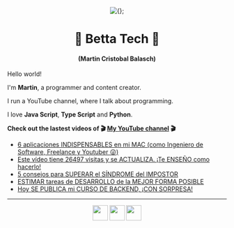<!-- Title and short presentation -->
<p align="center"><img alt="{};" src="https://yt3.ggpht.com/a/AATXAJwgLOMFmMyOY3EJbb0lkf3lynGR_1r6A6QL78ZY=s88-c-k-c0x00ffffff-no-rj"></p>
<h1 align="center">🤘 Betta Tech 🤘</h1>
<h4 align="center">(Martin Cristobal Balasch)</h4>

<!-- small paragraphs -->
Hello world!

I'm **Martin**, a programmer and content creator.

I run a YouTube channel, where I talk about programming.

I love **Java Script**, **Type Script** and **Python**.

**Check out the lastest videos of 🎬 [My YouTube channel](https://youtube.com/c/BettaTech) 🎬**
<!-- YouTube workflow implementation using this repository: https://github.com/gautamkrishnar/blog-post-workflow -->

<!-- YOUTUBE:START -->
- [6 aplicaciones INDISPENSABLES en mi MAC (como Ingeniero de Software, Freelance y Youtuber 😜)](https://www.youtube.com/watch?v=nJCI1REBYhQ)
- [Este vídeo tiene 26497 visitas y se ACTUALIZA. ¡Te ENSEÑO como hacerlo!](https://www.youtube.com/watch?v=Iq1LwfkvRS8)
- [5 consejos para SUPERAR el SÍNDROME del IMPOSTOR](https://www.youtube.com/watch?v=9yo_EJxfdFg)
- [ESTIMAR tareas de DESARROLLO de la MEJOR FORMA POSIBLE](https://www.youtube.com/watch?v=qTz4tnGSPGg)
- [Hoy SE PUBLICA mi CURSO DE BACKEND, ¡CON SORPRESA!](https://www.youtube.com/watch?v=6UoNBwr6dAU)
<!-- YOUTUBE:END -->

---
 
<!-- Social media icons section -->
<p align="center">
  <a href="https://twitter.com/bettatech"><img src="https://www.flaticon.es/svg/static/icons/svg/733/733579.svg" width="35px"></a>
  <a href="https://www.youtube.com/c/BettaTech"><img src="https://www.flaticon.es/svg/static/icons/svg/1384/1384060.svg" width="35px"></a>
  <a href="https://instagram.com/betta_tech"><img src="https://www.flaticon.es/svg/static/icons/svg/733/733558.svg" width="35px"></a>
</p>

<!-- Thanks to https:flaticon.es for providing all the icons used in this README.md file>
